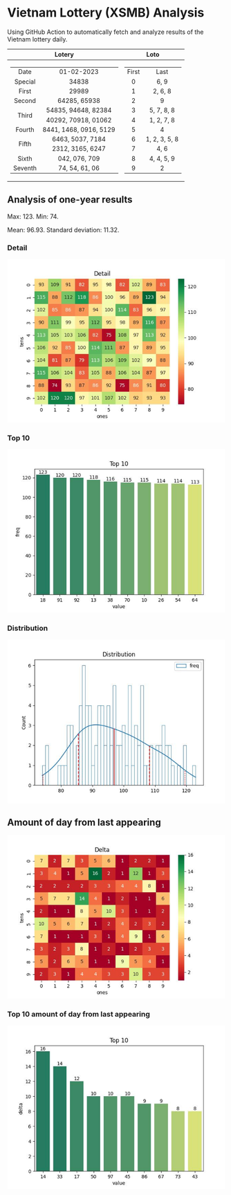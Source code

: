 # Vietnam Lottery (XSMB) Analysis

Using GitHub Action to automatically fetch and analyze results of the Vietnam lottery daily.

| Lotery      | Loto |
| :-----------: | :-----------: |
| <table><tr><td>Date</td><td>01-02-2023</td></tr><tr><td>Special</td><td>34838</td></tr><tr><td>First</td><td>29989</td></tr><tr><td>Second</td><td>64285, 65938</td></tr><tr><td rowspan="2">Third</td><td>54835, 94648, 82384</td></tr><tr><td>40292, 70918, 01062</td></tr><tr><td>Fourth</td><td>8441, 1468, 0916, 5129</td></tr><tr><td rowspan="2">Fifth</td><td>6463, 5037, 7184</td></tr><tr><td>2312, 3165, 6247</td></tr><tr><td>Sixth</td><td>042, 076, 709</td></tr><tr><td>Seventh</td><td>74, 54, 61, 06</td></tr></table> | <table><tr><td>First</td><td>Last</td></tr><tr><td>0</td><td>6, 9</td></tr><tr><td>1</td><td>2, 6, 8</td></tr><tr><td>2</td><td>9</td></tr><tr><td>3</td><td>5, 7, 8, 8</td></tr><tr><td>4</td><td>1, 2, 7, 8</td></tr><tr><td>5</td><td>4</td></tr><tr><td>6</td><td>1, 2, 3, 5, 8</td></tr><tr><td>7</td><td>4, 6</td></tr><tr><td>8</td><td>4, 4, 5, 9</td></tr><tr><td>9</td><td>2</td></tr></table> |

<h2>Analysis of one-year results</h2>

Max: 123. Min: 74.

Mean: 96.93. Standard deviation: 11.32.

<h3>Detail</h3>

![Detail](images/heatmap.jpg)

<h3>Top 10</h3>

![Top 10](images/top-10.jpg)

<h3>Distribution</h3>

![Distribution](images/distribution.jpg)

<h2>Amount of day from last appearing</h2>

![Delta](images/delta.jpg)

<h3>Top 10 amount of day from last appearing</h3>

![Delta top 10](images/delta_top_10.jpg)
